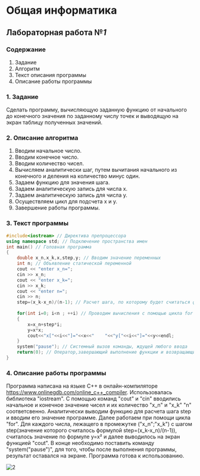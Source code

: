 # Общая информатика

## Лабораторная работа №_1_

### Содержание

1. Задание
2. Алгоритм
3. Текст описания программы
4. Описание работы программы

### 1. Задание

Сделать программу, вычисляющую заданную функцию от начального до конечного значения по заданному числу точек и выводящую на экран таблицу полученных значений.

### 2. Описание алгоритма 

1. Вводим начальное число.
2. Вводим конечное число.
3. Вводим количество чисел.
4. Вычисляем аналитически шаг, путем вычитания начального из конечного и деления на количество минус один.
5. Задаем функцию для значения шага.
6. Задаем аналитическую запись для числа x.
7. Задаем аналитическую запись для числа y.
8. Осуществляем цикл для подсчета x и y. 
9. Завершение работы программы.

### 3. Текст программы

```c++
#include<iostream> // Директива препроцессора
using namespace std; // Подключение пространства имен
int main() // Головная программа
{
	double x_n,x_k,x,step,y; // Вводим значение переменных
	int n; // Объявление статической переменной
	cout << "enter x_n=";
	cin >> x_n;
	cout << "enter x_k=";
	cin >> x_k;
	cout << "enter n=";
	cin >> n;
	step=(x_k-x_n)/(n-1); // Расчет шага, по которому будет считаться функция
	
	for(int i=0; i<n ; ++i) // Проводим вычисления с помощью цикла for
	{
		x=x_n+step*i;
		y=x*x;
		cout<<"x["<<i<<"]="<<x<<"    "<<"y["<<i<<"]="<<y<<endl;
	}
	system("pause"); // Cистемный вызов команды, ждущей любого ввода    
	return(0); // Оператор,завершающий выполнение функции и возвращающий управление вызывающей функции
}
```

### 4. Описание работы программы

Программа написана на языке C++ в онлайн-компиляторе https://www.onlinegdb.com/online_c++_compiler. Использовалась библиотека "iostream". C помощью команд "cout" и "сin" вводились начальное и конечное значение чисел и их количество "x_n" и "x_k" "n" соответсвенно. Аналитически выводим функцию для расчета шага step и вводим его значение программе. Далее работаем при помощи цикла "for". Для каждого числа, лежащего в промежутке ("x_n";"x_k") с шагом step(значение которого считалось формулой step=(x_k-x_n)/(n-1)), считалось значение по формуле y=x² и далее выводилось на экран функцией "cout". В конце необходимо поставить команду "system("pause")", для того, чтобы после выполнения программы, результат оставался на экране. Программа готова к использованию.

![2](https://user-images.githubusercontent.com/100378744/169455578-c964f2a4-41f8-4f7b-a2a2-c3775bfd4f1b.PNG)
